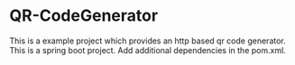 # QR-CodeGenerator

This is a example project which provides an http based qr code generator.
This is a spring boot project. Add additional dependencies in the pom.xml.


